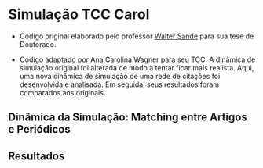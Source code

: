 # Simulação TCC Carol

* Código original elaborado pelo professor [Walter Sande](https://emap.fgv.br/corpo-docente/walter-wagner-carvalho-sande) para sua tese de Doutorado.

* Código adaptado por Ana Carolina Wagner para seu TCC. A dinâmica de simulação original foi alterada de modo a tentar ficar mais realista. Aqui, uma nova dinâmica de simulação de uma rede de citações foi desenvolvida e analisada. Em seguida, seus resultados foram comparados aos originais. 

## Dinâmica da Simulação: Matching entre Artigos e Periódicos

## Resultados 






